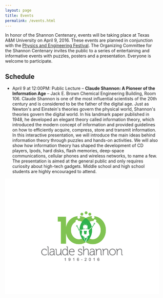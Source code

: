 ```yaml
---
layout: page
title: Events
permalink: /events.html
---
```


In honor of the Shannon Centenary, events will be taking place at Texas A&M University on April 9, 2016.
These events are planned in conjunction with the [Physics and Engineering Festival](http://physicsfestival.tamu.edu/).
The Organizing Committee for the Shannon Centenary invites the public to a series of entertaining and informative events with puzzles, posters and a presentation.
Everyone is welcome to participate.

## Schedule

* April 9 at 12:00PM: Public Lecture – **Claude Shannon: A Pioneer of the Information Age** – Jack E. Brown Chemical Engineering Building, Room 106.
Claude Shannon is one of the most influential scientists of the 20th century and is considered to be the father of the digital age.
Just as Newton's and Einstein's theories govern the physical world, Shannon's theories govern the digital world.
In his landmark paper published in 1948, he developed an elegant theory called information theory, which introduced the modern concept of information and provided guidelines on how to efficiently acquire, compress, store and transmit information.
In this interactive presentation, we will introduce the main ideas behind information theory through puzzles and hands-on activities.
We will also show how information theory has shaped the development of CD players, Ipods, hard disks, flash memories, deep-space communications, cellular phones and wireless networks, to name a few.
The presentation is aimed at the general public and only requires curiosity about high-tech gadgets. Middle school and high school students are highly encouraged to attend. 

![Celebrations](assets/centenary.jpg)


